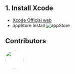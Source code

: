 ## 1. Install Xcode

- [Xcode Official web](https://www.macupdate.com/app/mac/13621/xcode)
- appStore Install
![appStore](../../../../assets/expansion/image/Xcode/1-appStoreSearch.png)

## Contributors

<div style='display: flex;'>
  <a href="https://github.com/isMrFan" title="Mr. Fan"  target="_blank" style='margin-right:10px;'>
    <img style='width:60px;height:60px;border-radius: 50%;' src="https://avatars.githubusercontent.com/u/88755587?v=4" />
  </a>
</div>